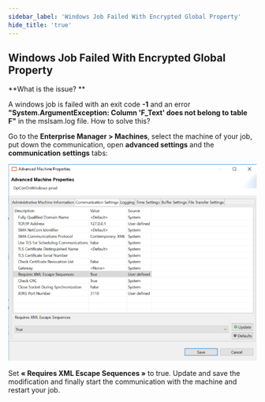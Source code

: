 ```yaml
---
sidebar_label: 'Windows Job Failed With Encrypted Global Property'
hide_title: 'true'
---
```


## Windows Job Failed With Encrypted Global Property

**What is the issue? **

A windows job is failed with an exit code **-1** and an error **"System.ArgumentException: Column 'F_Text' does not belong to table F"** in the mslsam.log file.
How to solve this? 

Go to the **Enterprise Manager > Machines**, select the machine of your job, put down the communication, open **advanced settings** and the **communication settings** tabs: 

![](../static/img/rtaImage-186.png)

Set **« Requires XML Escape Sequences »** to true. Update and save the modification and finally start the communication with the machine and restart your job. 


